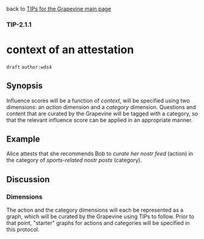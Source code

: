 back to [TIPs for the Grapevine main page](https://github.com/wds4/tapestry-protocol/blob/main/tips/grapevine/README.md)

### TIP-2.1.1
context of an attestation
=====

`draft` `author:wds4`

## Synopsis

Influence scores will be a function of *context*, will be specified using two dimensions: an *action* dimension and a *category* dimension. Questions and content that are curated by the Grapevine will be tagged with a category, so that the relevant influence score can be applied in an appropriate manner.

## Example

Alice attests that she recommends Bob to *curate her nostr feed* (action) in the category of *sports-related nostr posts* (category).

## Discussion

### Dimensions

The action and the category dimensions will each be represented as a graph, which will be curated by the Grapevine using TIPs to follow. Prior to that point, "starter" graphs for actions and categories will be specified in this protocol.
